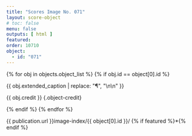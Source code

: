 ```yaml
---
title: "Scores Image No. 071"
layout: score-object
# toc: false
menu: false
outputs: [ html ]
featured: 
order: 10710
object:
  - id: "071"
---
```


{% for obj in objects.object_list %}
{% if obj.id == object[0].id %}

{{ obj.extended_caption | replace: "¶", "\n\n" }}

{{ obj.credit }} {.object-credit}

{% endif %}
{% endfor %}

<div class="object-credit object-url is-print-only">

{{ publication.url }}image-index/{{ object[0].id }}/ {% if featured %}*{% endif %}

</div>
